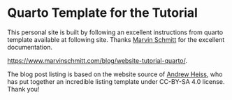 # Quarto Template for the Tutorial

This personal site is built by following an excellent instructions from quarto template available at following site.
Thanks [Marvin Schmitt](https://www.marvinschmitt.com/) for the excellent documentation.

<https://www.marvinschmitt.com/blog/website-tutorial-quarto/>.

The blog post listing is based on the website source of [Andrew Heiss](https://www.andrewheiss.com/), who has put together an incredible listing template under CC-BY-SA 4.0 license. Thank you!

